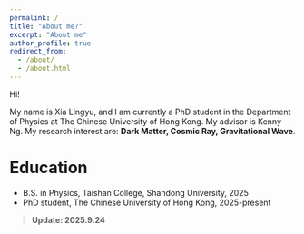 ```yaml
---
permalink: /
title: "About me?"
excerpt: "About me"
author_profile: true
redirect_from: 
  - /about/
  - /about.html
---
```


Hi! 

My name is Xia Lingyu, and I am currently a PhD student in the Department of Physics at The Chinese University of Hong Kong. My advisor is Kenny Ng. My research interest are: **Dark Matter, Cosmic Ray, Gravitational Wave**. 

# Education 

- B.S. in Physics, Taishan College, Shandong University, 2025
- PhD student, The Chinese University of Hong Kong, 2025-present
  


> **Update: 2025.9.24**


